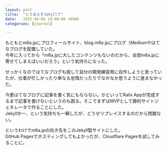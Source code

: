 ```yaml
---
layout: post
title:  "とりあえずJekyllで"
date:   2025-09-06 14:00:00 +0900
categories: [journal]

---
```


もともとm6a.jpにプロフィールサイト、blog.m6a.jpにブログ（Mediumやはてなブログを配置していた。  
今年に入ってから「m6a.jpに大したコンテンツもないのだから、全部m6a.jpに寄せてしまえばいいだろう」という気持ちになった。

せっかくなのではてなブログも脱して自分の開発練習用に自作しようと思っていたが、仕事が忙しかったり単なる怠惰だったりでなかなか思うように進まなかった。

今更はてなブログに記事を書く気にもならない。かといってRails Appが完成するまで記事を書けないというのも困る。そこでまずはMVPとして静的サイトジェネレータで作ることにした。  
Jekyllかー、という気持ちも一瞬したが、どうせリプレイスするのだから問題ない。

というわけでm6a.jpの向き先をこのJekyll製サイトにした。  
GitHub Pagesでホスティングしてもよかったが、Cloudflare Pagesを試してみることに。
